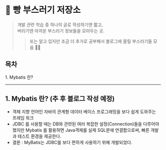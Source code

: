 # 🍞 빵 부스러기 저장소

> 개발 관련 학습 중 하나의 글로 작성하기엔 짧고, </br>
> 버리기엔 아까운 부스러기 정보들을 모아두는 곳.
>> 또는 알고 있지만 조금 더 추가로 공부해서 블로그에 올릴 부스러기들 모음 🙆‍♀️

## 목차
</hr>
1. Mybatis 란? 

***


## 1. Mybatis 란? (추 후 블로그 작성 예정)
- 객체 지향 언어인 자바의 관계형 데이터 베이스 프로그래밍을 보다 쉽게 도와주는 프레임 워크
- JDBC 를 사용할 때는 DB와 관련된 여러 복잡한 설정(Connection)들을 다루어야 했지만 Mybatis 를 활용하면 
  Java객체를 실제 SQL문에 연결함으로써, 빠른 개발과 테스트 환경을 제공한다. 
- 결론 : MyBatis는 JDBC를 보다 편하게 사용하기 위해 개발되었다.

